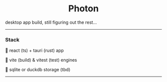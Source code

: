 <h1 align="center"> Photon </h1>

desktop app build, still figuring out the rest...

---

### Stack

🧪 react (ts) + tauri (rust) app

🧱 vite (build) & vitest (test) engines

🥡 sqlite or duckdb storage (tbd)

---
